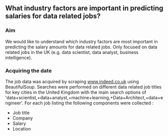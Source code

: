 ## What industry factors are important in predicting salaries for data related jobs?
### Aim
We would like to understand which industry factors are most important in predicting the salary amounts for data related jobs. Only focused on data related jobs in the UK (e.g. data scientist, data analyst, business intelligence).

### Acquiring the date

The job data was acquired by scraping www.indeed.co.uk using BeautifulSoup. Searches were performed on different data related job titles for key cities in the United Kingdom with the main search options of 'data+scientist,+data+analyst,+machine+learning,+Data+Architect,+data+engineer'.
For each job listing the following components were collected :
- Job title
- Company
- Salary
- Location
